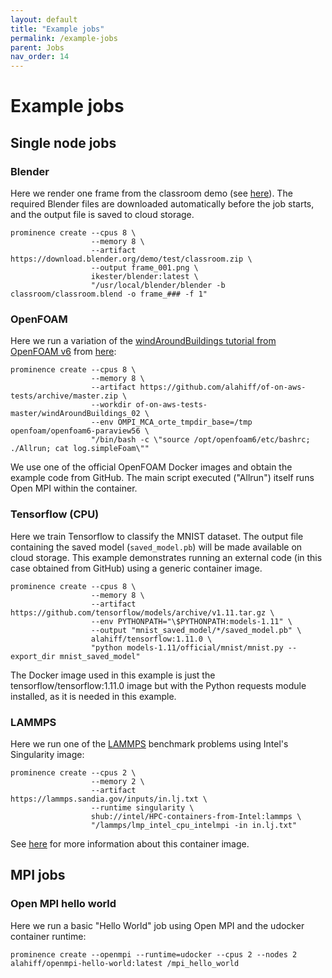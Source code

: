 ```yaml
---
layout: default
title: "Example jobs"
permalink: /example-jobs
parent: Jobs
nav_order: 14
---
```

# Example jobs
## Single node jobs

### Blender
Here we render one frame from the classroom demo (see [here](https://www.blender.org/download/demo-files/)). The required Blender files are downloaded automatically before the job starts, and the output file is saved to cloud storage.
```
prominence create --cpus 8 \
                  --memory 8 \
                  --artifact https://download.blender.org/demo/test/classroom.zip \
                  --output frame_001.png \
                  ikester/blender:latest \
                  "/usr/local/blender/blender -b classroom/classroom.blend -o frame_### -f 1"
```

### OpenFOAM
Here we run a variation of the [windAroundBuildings tutorial from OpenFOAM v6](https://github.com/OpenFOAM/OpenFOAM-6/tree/master/tutorials/incompressible/simpleFoam/windAroundBuildings) from [here](https://github.com/CFDEngine/of-on-aws-tests):
```
prominence create --cpus 8 \
                  --memory 8 \
                  --artifact https://github.com/alahiff/of-on-aws-tests/archive/master.zip \
                  --workdir of-on-aws-tests-master/windAroundBuildings_02 \
                  --env OMPI_MCA_orte_tmpdir_base=/tmp openfoam/openfoam6-paraview56 \
                  "/bin/bash -c \"source /opt/openfoam6/etc/bashrc; ./Allrun; cat log.simpleFoam\""
```
We use one of the official OpenFOAM Docker images and obtain the example code from GitHub. The main script executed ("Allrun") itself runs Open MPI within the container.

### Tensorflow (CPU)
Here we train Tensorflow to classify the MNIST dataset. The output file containing the saved model (`saved_model.pb`) will be made available on cloud storage. This example demonstrates running an external code (in this case obtained from GitHub) using a generic container image.
```
prominence create --cpus 8 \
                  --memory 8 \
                  --artifact https://github.com/tensorflow/models/archive/v1.11.tar.gz \
                  --env PYTHONPATH="\$PYTHONPATH:models-1.11" \
                  --output "mnist_saved_model/*/saved_model.pb" \
                  alahiff/tensorflow:1.11.0 \
                  "python models-1.11/official/mnist/mnist.py --export_dir mnist_saved_model"

```
The Docker image used in this example is just the tensorflow/tensorflow:1.11.0 image but with the Python requests module installed, as it is needed in this example.


### LAMMPS
Here we run one of the [LAMMPS](https://lammps.sandia.gov/) benchmark problems using Intel's Singularity image:
```
prominence create --cpus 2 \
                  --memory 2 \
                  --artifact https://lammps.sandia.gov/inputs/in.lj.txt \
                  --runtime singularity \
                  shub://intel/HPC-containers-from-Intel:lammps \
                  "/lammps/lmp_intel_cpu_intelmpi -in in.lj.txt"
```
See [here](https://github.com/intel/HPC-containers-from-Intel/tree/master/containers/lammps) for more information about this container image.

## MPI jobs

### Open MPI hello world
Here we run a basic "Hello World" job using Open MPI and the udocker container runtime:
```
prominence create --openmpi --runtime=udocker --cpus 2 --nodes 2 alahiff/openmpi-hello-world:latest /mpi_hello_world
```

